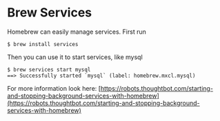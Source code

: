 # Brew Services

Homebrew can easily manage services. First run

```
$ brew install services
```

Then you can use it to start services, like mysql

    $ brew services start mysql
    ==> Successfully started `mysql` (label: homebrew.mxcl.mysql)

For more information look here: [https://robots.thoughtbot.com/starting-and-stopping-background-services-with-homebrew](https://robots.thoughtbot.com/starting-and-stopping-background-services-with-homebrew)

